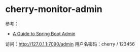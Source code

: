 # cherry-monitor-admin
参考：
- [A Guide to Spring Boot Admin](https://www.baeldung.com/spring-boot-admin)

访问：http://127.0.1.1:7090/admin
用户名密码：cherry / 123456